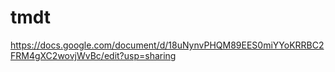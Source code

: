 # tmdt
https://docs.google.com/document/d/18uNynvPHQM89EES0miYYoKRRBC2FRM4gXC2wovjWvBc/edit?usp=sharing
